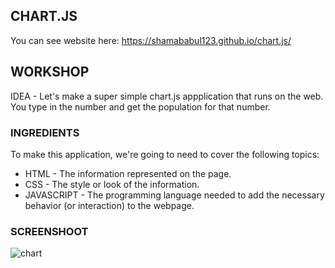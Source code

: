CHART.JS
--------

You can see website here:  https://shamababul123.github.io/chart.js/

## WORKSHOP

IDEA - Let's make a super simple chart.js appplication that runs on the web. You type in the number and get the population for that number. 

### INGREDIENTS

To make this application, we're going to need to cover the following topics:
  * HTML - The information represented on the page.
  * CSS - The style or look of the information.
  * JAVASCRIPT - The programming language needed to add the necessary behavior (or interaction) to the webpage.
  
### SCREENSHOOT

  ![chart](https://user-images.githubusercontent.com/38943439/46163711-58341200-c2a5-11e8-9372-ce3b29c235e6.png)
